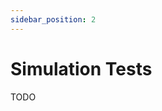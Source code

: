 ```yaml
---
sidebar_position: 2
---
```


# Simulation Tests

<!-- Difference between unit and simulation tests -->

<!-- When to use simulation tests -->

<!-- How to setup the test -->

<!-- Nuances around the code generation used in sim tests -->

TODO